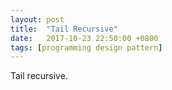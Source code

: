 ```yaml
---
layout: post
title:  "Tail Recursive"
date:   2017-10-23 22:50:00 +0800
tags: [programming design pattern]
---
```

Tail recursive.